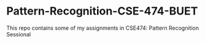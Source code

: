 # Pattern-Recognition-CSE-474-BUET
This repo contains some of my assignments in CSE474: Pattern Recognition Sessional
